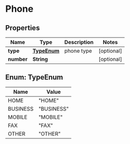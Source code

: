 
# Phone

## Properties
Name | Type | Description | Notes
------------ | ------------- | ------------- | -------------
**type** | [**TypeEnum**](#TypeEnum) | phone type |  [optional]
**number** | **String** |  |  [optional]


<a name="TypeEnum"></a>
## Enum: TypeEnum
Name | Value
---- | -----
HOME | &quot;HOME&quot;
BUSINESS | &quot;BUSINESS&quot;
MOBILE | &quot;MOBILE&quot;
FAX | &quot;FAX&quot;
OTHER | &quot;OTHER&quot;



